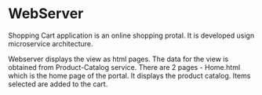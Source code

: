 # WebServer
Shopping Cart application is an online shopping protal. It is developed usign microservice architecture.

Webserver displays the view as html pages. The data for the view is obtained from Product-Catalog service.
There are 2 pages - Home.html which is the home page of the portal. It displays the product catalog. Items selected are added to the cart.
